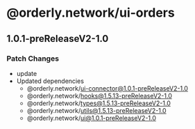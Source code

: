 # @orderly.network/ui-orders

## 1.0.1-preReleaseV2-1.0

### Patch Changes

- update
- Updated dependencies
  - @orderly.network/ui-connector@1.0.1-preReleaseV2-1.0
  - @orderly.network/hooks@1.5.13-preReleaseV2-1.0
  - @orderly.network/types@1.5.13-preReleaseV2-1.0
  - @orderly.network/utils@1.5.13-preReleaseV2-1.0
  - @orderly.network/ui@1.0.1-preReleaseV2-1.0
